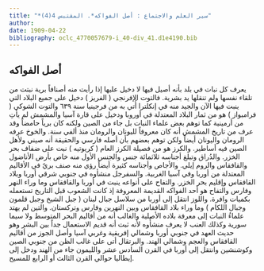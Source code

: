 ```yaml
---
title: "*سير العلم والاجتماع : أصل الفواكه*. المقتبس 4(4)"
author: 
date: 1909-04-22
bibliography: oclc_4770057679-i_40-div_41.d1e4190.bib
---
```




##  أصل الفواكه 


 يعرف كل نبات في بلد بأنه أصيل فيها لا دخيل عليها إذا رأيت منه أصنافاً برية نبتت من تلقاء نفسها ولم تنقلها يد بشرية. فالتوت الإفرنجي ( الفريز ) دخيل على جميع البلاد التي ينبت فيها الآن والجيد منه في إنكلترا أُتي به من فرجينيا سنة  ٦٣٩  والتوت الشوكي ( فرامبواز ) هو من ثمار البلاد المعتدلة في أوروبا ودخيل على قارة آسيا والمشمش لم يأتِ من أرمينية كما توهم بعض علماء النبات بل جاء من الصين ولكنه كان   برياً حامضاً وقد عرف من تاريخ المشمش أنه كان معروفاً لليونان والرومان منذ ألفي سنة. والخوخ عرفه الرومان واليونان أيضاً ولكن توهم بعضهم بأن أصله فارسي والحقيقة أنه صيني ولأهل الصين فيه أساطير. والكرز هو من فصيلة الكرز العام ( كريوتيه ) نبت على ضفاف بحر الخزر. والدُراق وتبلغ أجناسه  ثلاثمائة  جنس والجنس الأول منه خاص بأرض الأناضول والقافقاس والروم إيلي. والأجاص وأجناسه كثيرة أيضاً رؤي منه صنف بريٌ في الأقاليم المعتدلة من أوربا وفي آسيا الغربية. والسفرجل منشأوه في جنوبي شرقي أوربا وبلاد القافقاس وإقليم بحر الخزر. والتفاح على أنواعه ينبت في أوربا والقافقاس وما وراء النهر وفارس والتفاح هو  أحد  الفواكه القديمة المعروفة إذ كانت الشعوب قبل التاريخ تستعمله بكميات وافرة. واللوز انتقل إلى أوربا من سلاسل جبال لبنان ( جبل الشيخ وجبل قلمون وجبال اللكام ) وما وراء بلاد القافقاس وبين النهرين وفارس وتركستان. والتين لم يهتد علماءُ النبات إلى معرفة بلاده الأصلية والغالب أنه من أقاليم البحر المتوسط ولا سيما سورية وكذلك العنب لا يعرف منشأُوه لأنه ثبت أنه قديم الاستعمال جداً بين البشر وهو حديث العهد في جنوبي أوربا وشمالي إفريقية وغربي آسيا وأصل الجوز من أقاليم القافقاس والعجم وشمالي الهند. والبرتقال أتى على غالب الظن من جنوبي الصين   وكوشنشين وانتقل إلى أوربا في القرن السادس  عشر  والليمون جاء من الهند ودخل إلى إيطاليا حوالي القرن الثالث أو الرابع للمسيح. 
